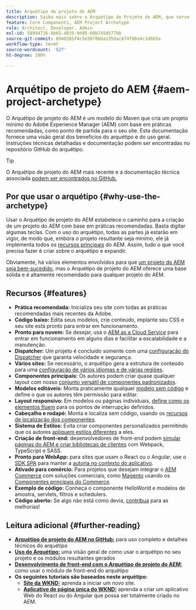 ```yaml
---
title: Arquétipo de projeto do AEM
description: Saiba mais sobre o Arquétipo de Projeto do AEM, que serve como modelo para aplicativos baseados em AEM.
feature: Core Components, AEM Project Archetype
role: Architect, Developer, Admin
exl-id: 58994726-9b65-4035-9d45-60b745d577bb
source-git-commit: 8940285f4c5e5870b6a135dac674f06e4c1d8b5a
workflow-type: tm+mt
source-wordcount: '527'
ht-degree: 100%

---
```



# Arquétipo de projeto do AEM {#aem-project-archetype}

O Arquétipo de projeto do AEM é um modelo do Maven que cria um projeto mínimo do Adobe Experience Manager (AEM) com base em práticas recomendadas, como ponto de partida para o seu site. Esta documentação fornece uma visão geral dos benefícios do arquétipo e do uso geral. Instruções técnicas detalhadas e documentação podem ser encontradas no repositório GitHub do arquétipo.

>[!TIP]
>
>O Arquétipo de projeto do AEM mais recente e a documentação técnica associada [podem ser encontrados no GitHub.](https://github.com/adobe/aem-project-archetype)

## Por que usar o arquétipo {#why-use-the-archetype}

Usar o Arquétipo de projeto do AEM estabelece o caminho para a criação de um projeto do AEM com base em práticas recomendadas. Basta digitar algumas teclas. Com o uso do arquétipo, todas as partes já estarão em vigor, de modo que, embora o projeto resultante seja mínimo, ele já implementa todos os [recursos principais](/help/developing/archetype/using.md#what-you-get) do AEM. Assim, tudo o que você precisa fazer é criar sobre o arquétipo e expandir.

Obviamente, há vários elementos envolvidos para que [um projeto do AEM seja bem-sucedido](/help/developing/success.md), mas o Arquétipo de projeto do AEM oferece uma base sólida e é altamente recomendado para qualquer projeto do AEM.

## Recursos {#features}

* **Prática recomendada:** Inicializa seu site com todas as práticas recomendadas mais recentes da Adobe.
* **Código baixo:** Edita seus modelos, crie conteúdo, implante seu CSS e seu site está pronto para entrar em funcionamento.
* **Pronto para nuvem:** Se desejar, usa o [AEM as a Cloud Service](https://experienceleague.adobe.com/docs/experience-manager-cloud-service/landing/home.html?lang=pt-BR) para entrar em funcionamento em alguns dias e facilitar a escalabilidade e a manutenção.
* **Dispatcher:** Um projeto é concluído somente com uma [configuração do Dispatcher](https://experienceleague.adobe.com/docs/experience-manager-dispatcher/using/dispatcher.html?lang=pt-BR) que garanta velocidade e segurança.
* **Vários sites:** Se necessário, o arquétipo gera a estrutura de conteúdo para uma [configuração de vários idiomas e de várias regiões](https://experienceleague.adobe.com/docs/experience-manager-cloud-service/sites/administering/reusing-content/msm/overview.html?lang=pt-BR).
* **Componentes principais:** Os autores podem criar quase qualquer layout com nosso [conjunto versátil de componentes padronizados](/help/introduction.md).
* **Modelos editáveis:** Monta praticamente qualquer [modelo sem código](https://experienceleague.adobe.com/docs/experience-manager-learn/sites/page-authoring/template-editor-feature-video-use.html?lang=pt-BR) e define o que os autores têm permissão para editar.
* **Layout responsivo:** Em modelos ou páginas individuais, [define como os elementos fluem](https://experienceleague.adobe.com/docs/experience-manager-core-components/using/get-started/localization.html?lang=pt-BR) para os pontos de interrupção definidos.
* **Cabeçalho e rodapé:** Monta e localiza sem código, usando os [recursos de localização dos componentes](https://experienceleague.adobe.com/docs/experience-manager-core-components/using/get-started/localization.html?lang=pt-BR).
* **Sistema de Estilos:** Evita criar componentes personalizados permitindo que os autores [apliquem estilos diferentes](https://experienceleague.adobe.com/docs/experience-manager-learn/getting-started-wknd-tutorial-develop/project-archetype/style-system.html?lang=pt-BR) a eles.
* **Criação de front-end:** desenvolvedores de front-end podem [simular páginas do AEM e criar bibliotecas de clientes](front-end.md) com Webpack, TypeScript e SASS.
* **Pronto para WebApp:** para sites que usam o React ou o Angular, use o [SDK SPA](https://experienceleague.adobe.com/docs/experience-manager-cloud-service/content/implementing/developing/hybrid/developing.html?lang=pt-BR) para manter a [autoria no contexto do aplicativo](https://experienceleague.adobe.com/docs/experience-manager-learn/sites/spa-editor/spa-editor-framework-feature-video-use.html?lang=pt-BR).
* **Ativado para comércio:** Para projetos que desejam integrar o [AEM Commerce](https://experienceleague.adobe.com/docs/experience-manager-cloud-service/content-and-commerce/home.html?lang=pt-BR) com soluções comerciais, como [Magento](https://magento.com/br) usando os [Componentes principais do Commerce](https://github.com/adobe/aem-core-cif-components).
* **Exemplo de código:** Conheça o componente HelloWorld e modelos de amostra, servlets, filtros e schedulers.
* **Código aberto:** Se algo não está como devia, [contribua](https://github.com/adobe/aem-core-wcm-components/blob/master/CONTRIBUTING.md) para as melhorias!

## Leitura adicional {#further-reading}

* **[Arquétipo de projeto do AEM no GitHub:](https://github.com/adobe/aem-project-archetype)** para uso completo e detalhes técnicos do arquétipo
* **[Uso do Arquétipo:](using.md)** uma visão geral de como usar o arquétipo no seu projeto e os módulos resultantes gerados
* **[Desenvolvimento de front-end com o Arquétipo de projeto do AEM:](front-end.md)** como usar o módulo de front-end do arquétipo
* **Os seguintes tutoriais são baseados neste arquétipo:**
   * **[Site da WKND:](https://experienceleague.adobe.com/docs/experience-manager-learn/getting-started-wknd-tutorial-develop/overview.html?lang=pt-BR)** aprenda a iniciar um novo site.
   * **[Aplicativo de página única do WKND:](https://experienceleague.adobe.com/docs/experience-manager-learn/sites/spa-editor/spa-editor-framework-feature-video-use.html?lang=pt-BR)** aprenda a criar um aplicativo Web do React ou do Angular que possa ser totalmente criado no AEM.

